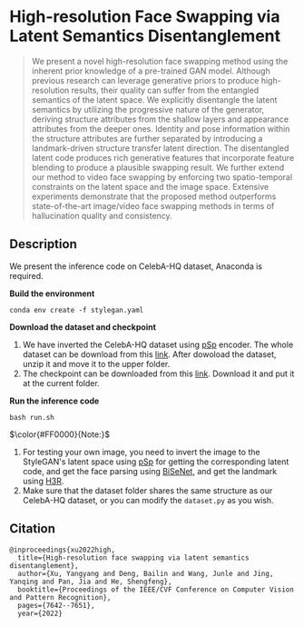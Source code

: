 # High-resolution Face Swapping via Latent Semantics Disentanglement
>We present a novel high-resolution face swapping method using the inherent prior knowledge of a pre-trained GAN model. Although previous research can leverage generative priors to produce high-resolution results, their quality can suffer from the entangled semantics of  the latent space. We explicitly disentangle the latent semantics by utilizing the progressive nature of the generator, deriving structure attributes from the shallow layers and appearance attributes from the deeper ones. Identity and pose information within the structure attributes are further separated by introducing a landmark-driven structure transfer latent direction. The disentangled latent code produces rich generative features that incorporate feature blending to produce a plausible swapping result. We further extend our method to video face swapping by enforcing two spatio-temporal constraints on the latent space and the image space. Extensive experiments demonstrate that the proposed method outperforms state-of-the-art image/video face swapping methods in terms of hallucination quality and consistency.
## Description

We present the inference code on CelebA-HQ dataset, Anaconda is required.


**Build the environment**
```
conda env create -f stylegan.yaml
```

**Download the dataset and checkpoint**
1. We have inverted the CelebA-HQ dataset using [pSp](https://github.com/eladrich/pixel2style2pixel) encoder. The whole dataset can be download from this [link](https://drive.google.com/file/d/1TRLvURZpx5xtEnxBXeaaZs1RbReWftBv/view?usp=sharing). After dowoload the dataset, unzip it and move it to the upper folder.
2. The checkpoint can be downloaded from this [link](https://drive.google.com/file/d/1LH4RlxaPnrHAiWEDm3LDp5Sz9H02bzXU/view?usp=sharing). Download it and put it at the current folder.

**Run the inference code**
```
bash run.sh
```
$\color{#FF0000}{Note:}$ 
1. For testing your own image, you need to invert the image to the StyleGAN's latent space using [pSp](https://github.com/eladrich/pixel2style2pixel) for getting the corresponding latent code, and get the face parsing using [BiSeNet](https://github.com/zllrunning/face-parsing.PyTorch), and get the landmark using [H3R](https://github.com/baoshengyu/H3R).
2. Make sure that the dataset folder shares the same structure as our CelebA-HQ dataset, or you can modify the `dataset.py` as you wish.




## Citation
```
@inproceedings{xu2022high,
  title={High-resolution face swapping via latent semantics disentanglement},
  author={Xu, Yangyang and Deng, Bailin and Wang, Junle and Jing, Yanqing and Pan, Jia and He, Shengfeng},
  booktitle={Proceedings of the IEEE/CVF Conference on Computer Vision and Pattern Recognition},
  pages={7642--7651},
  year={2022}

```
